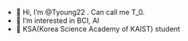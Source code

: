 - 👋 Hi, I’m @Tyoung22 . Can call me T_0.
- 👀 I’m interested in BCI, AI
- 🌱 KSA(Korea Science Academy of KAIST) student
  <!--- 📫 Email:


Tyoung-1037/Tyoung-1037 is a ✨ special ✨ repository because its `README.md` (this file) appears on your GitHub profile.
You can click the Preview link to take a look at your changes.
--->
